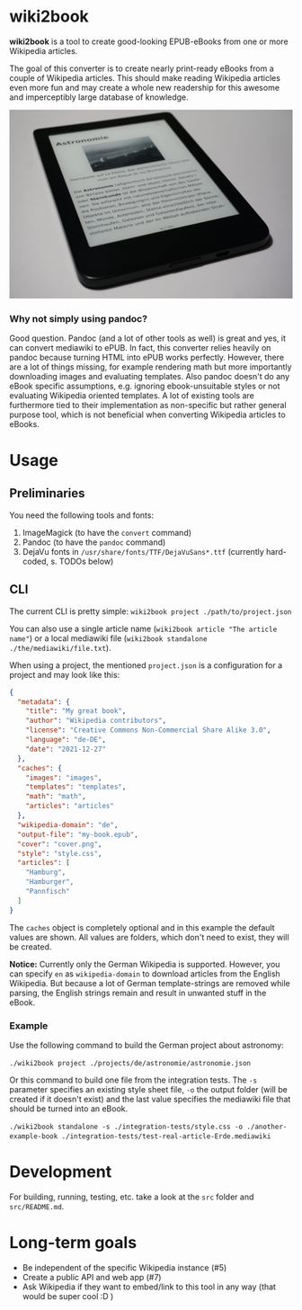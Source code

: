# wiki2book

**wiki2book** is a tool to create good-looking EPUB-eBooks from one or more Wikipedia articles.

The goal of this converter is to create nearly print-ready eBooks from a couple of Wikipedia articles.
This should make reading Wikipedia articles even more fun and may create a whole new readership for this awesome and imperceptibly large database of knowledge. 

<p align="center">
<img src="photo.JPG" alt="eBook of the German article about astronomy."/>
</p>

### Why not simply using pandoc?

Good question.
Pandoc (and a lot of other tools as well) is great and yes, it can convert mediawiki to ePUB.
In fact, this converter relies heavily on pandoc because turning HTML into ePUB works perfectly.
However, there are a lot of things missing, for example rendering math but more importantly downloading images and evaluating templates.
Also pandoc doesn't do any eBook specific assumptions, e.g. ignoring ebook-unsuitable styles or not evaluating Wikipedia oriented templates.
A lot of existing tools are furthermore tied to their implementation as non-specific but rather general purpose tool, which is not beneficial when converting Wikipedia articles to eBooks. 

# Usage

## Preliminaries

You need the following tools and fonts:

1. ImageMagick (to have the `convert` command)
2. Pandoc (to have the `pandoc` command)
3. DejaVu fonts in `/usr/share/fonts/TTF/DejaVuSans*.ttf` (currently hard-coded, s. TODOs below)

## CLI

The current CLI is pretty simple: `wiki2book project ./path/to/project.json`

You can also use a single article name (`wiki2book article "The article name"`) or a local mediawiki file (`wiki2book standalone ./the/mediawiki/file.txt`).

When using a project, the mentioned `project.json` is a configuration for a project and may look like this:

```json
{
  "metadata": {
    "title": "My great book",
    "author": "Wikipedia contributors",
    "license": "Creative Commons Non-Commercial Share Alike 3.0",
    "language": "de-DE",
    "date": "2021-12-27"
  },
  "caches": {
    "images": "images",
    "templates": "templates",
    "math": "math",
    "articles": "articles"
  },
  "wikipedia-domain": "de",
  "output-file": "my-book.epub",
  "cover": "cover.png",
  "style": "style.css",
  "articles": [
    "Hamburg",
    "Hamburger",
    "Pannfisch"
  ]
}
```

The `caches` object is completely optional and in this example the default values are shown.
All values are folders, which don't need to exist, they will be created.

**Notice:** Currently only the German Wikipedia is supported.
However, you can specify `en` as `wikipedia-domain` to download articles from the English Wikipedia.
But because a lot of German template-strings are removed while parsing, the English strings remain and result in unwanted stuff in the eBook.

### Example

Use the following command to build the German project about astronomy:

`./wiki2book project ./projects/de/astronomie/astronomie.json`

Or this command to build one file from the integration tests. The `-s` parameter specifies an existing style sheet
file, `-o` the output folder (will be created if it doesn't exist) and the last value specifies the mediawiki file that
should be turned into an eBook.

`./wiki2book standalone -s ./integration-tests/style.css -o ./another-example-book ./integration-tests/test-real-article-Erde.mediawiki`

# Development

For building, running, testing, etc. take a look at the `src` folder and `src/README.md`.

# Long-term goals

* Be independent of the specific Wikipedia instance (#5)
* Create a public API and web app (#7)
* Ask Wikipedia if they want to embed/link to this tool in any way (that would be super cool :D )
